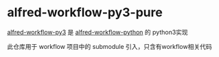 # alfred-workflow-py3-pure

[alfred-workflow-py3](https://github.com/qbosen/alfred-workflow-py3) 是 
[alfred-workflow-python](https://github.com/deanishe/alfred-workflow)
的 python3实现

此仓库用于 workflow 项目中的 submodule 引入，只含有workflow相关代码